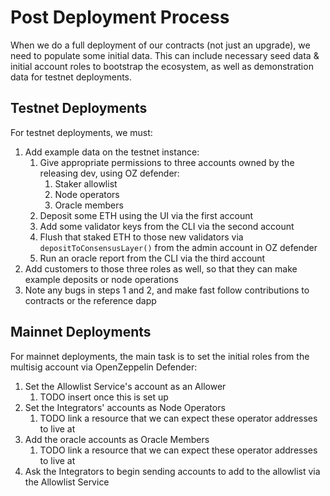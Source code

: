# Post Deployment Process

When we do a full deployment of our contracts (not just an upgrade), we need to populate some initial data. This can include necessary seed data & initial account roles to bootstrap the ecosystem, as well as demonstration data for testnet deployments.

## Testnet Deployments

For testnet deployments, we must:

1. Add example data on the testnet instance:
    1. Give appropriate permissions to three accounts owned by the releasing dev, using OZ defender:
        1. Staker allowlist
        2. Node operators
        3. Oracle members
    2. Deposit some ETH using the UI via the first account
    3. Add some validator keys from the CLI via the second account
    4. Flush that staked ETH to those new validators via `depositToConsensusLayer()` from the admin account in OZ defender
    5. Run an oracle report from the CLI via the third account
2. Add customers to those three roles as well, so that they can make example deposits or node operations
3. Note any bugs in steps 1 and 2, and make fast follow contributions to contracts or the reference dapp

## Mainnet Deployments

For mainnet deployments, the main task is to set the initial roles from the multisig account via OpenZeppelin Defender:

1. Set the Allowlist Service's account as an Allower
    1. TODO insert once this is set up
2. Set the Integrators' accounts as Node Operators
    1. TODO link a resource that we can expect these operator addresses to live at
3. Add the oracle accounts as Oracle Members
    1. TODO link a resource that we can expect these operator addresses to live at
4. Ask the Integrators to begin sending accounts to add to the allowlist via the Allowlist Service
